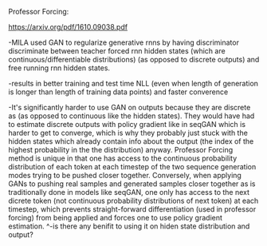Professor Forcing:

https://arxiv.org/pdf/1610.09038.pdf

-MILA used GAN to regularize generative rnns by having discriminator discriminate between teacher forced rnn hidden states (which are continuous/differentiable distributions) (as opposed to discrete outputs) and free running rnn hidden states.

-results in better training and test time NLL (even when length of generation is longer than length of training data points) and faster converence

-It's significantly harder to use GAN on outputs because they are discrete as (as opposed to continuous like the hidden states). They would have had to estimate discrete outputs with policy gradient like in seqGAN which is harder to get to converge, which is why they probably just stuck with the hidden states which already contain info about the output (the index of the highest probability in the the distribution) anyway. Professor Forcing method is unique in that one has access to the continuous probability distribution of each token at each timestep of the two sequence generation modes trying to be pushed closer together. Conversely, when applying GANs to pushing real samples and generated samples closer together as is traditionally done in models like seqGAN, one only has access to the next dicrete token (not continuous probability distributions of next token) at each timestep, which prevents straight-forward differentiation (used in professor forcing) from being applied and forces one to use policy gradient estimation.
^-is there any benifit to using it on hiden state distribution and output?

